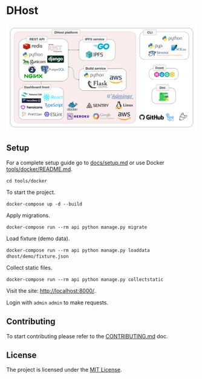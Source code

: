 # DHost

![infra](docs/dhost_infra.png)

## Setup

For a complete setup guide go to [docs/setup.md](./docs/setup.md) or use Docker [tools/docker/README.md](./tools/docker/README.md).

```ssh
cd tools/docker
```

To start the project.

```shell
docker-compose up -d --build
```

Apply migrations.

```shell
docker-compose run --rm api python manage.py migrate
```

Load fixture (demo data).

```shell
docker-compose run --rm api python manage.py loaddata dhost/demo/fixture.json
```

Collect static files.

```shell
docker-compose run --rm api python manage.py collectstatic
```

Visit the site: [http://localhost:8000/](http://localhost:8000/).

Login with `admin` `admin` to make requests.

## Contributing

To start contributing please refer to the [CONTRIBUTING.md](./CONTRIBUTING.md) doc.

## License

The project is licensed under the [MIT License](./LICENSE).
